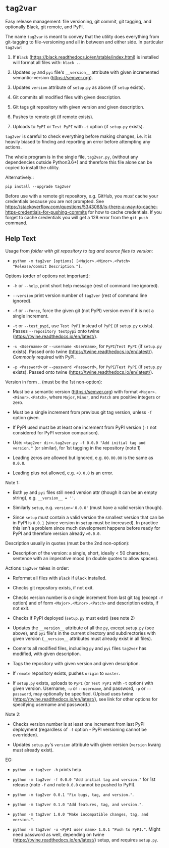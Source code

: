 ``tag2var``
===========

Easy release management: file versioning, git commit, git tagging, and  optionally 
Black, git remote, and PyPI. 

The name ``tag2var`` is meant to convey that the utility does everything from 
git-tagging to file-versioning and all in between and either side. In particular
``tag2var``:

  1. If ```Black``` (https://black.readthedocs.io/en/stable/index.html)
     is installed will format all files with: ``black .``.

  2. Updates ``py`` and ``pyi`` file's ``__version__`` attribute with given incremented 
     semantic-version (<https://semver.org>).

  3. Updates ``version`` attribute of ``setup.py`` as above (if ``setup`` exists).

  4. Git commits all modified files with given description.

  5. Git tags git repository with given version and given description.

  6. Pushes to remote git (if remote exists).

  7. Uploads to ``PyPI`` or ``Test PyPI`` with ``-t`` option (if ``setup.py`` exists).

``tag2ver`` is careful to check everything before making changes, i.e. it is heavily
biased to finding and reporting an error before attempting any actions.

The whole program is in the single file, ``tag2var.py``, (without any dependencies outside 
Python3.6+) and therefore this file alone can be copied to install the utility. 

Alternatively::

    pip install --upgrade tag2ver

Before use with a remote git repository, e.g. GitHub, you *must* cache your credentials 
because you are not prompted.
See 
https://stackoverflow.com/questions/5343068/is-there-a-way-to-cache-https-credentials-for-pushing-commits
for how to cache credentials.
If you forget to cache credentials you will get a 128 error from the `git push` command.

Help Text
---------

Usage from *folder with git repository to tag and source files to version*:

  *  ``python -m tag2ver [options] [<Major>.<Minor>.<Patch> "Release/commit Description."]``.

Options (order of options not important):

  * ``-h`` or ``--help``, print short help message (rest of command line ignored).

  * ``--version`` print version number of ``tag2ver`` (rest of command line ignored).

  * ``-f`` or ``--force``, force the given git (not PyPI) version even if it is not a single 
    increment.

  * ``-t`` or ``--test_pypi``, use ``Test PyPI`` instead of ``PyPI`` (if ``setup.py`` exists).
    Passes ``--repository testpypi`` onto twine (<https://twine.readthedocs.io/en/latest/>).

  * ``-u <Username>`` or ``--username <Username>``, for ``PyPI``/``Test PyPI`` (if ``setup.py`` exists).
    Passed onto twine (<https://twine.readthedocs.io/en/latest/>). *Commonly* required with PyPI.

  * ``-p <Password>`` or ``--password <Password>``, for ``PyPI``/``Test PyPI`` (if ``setup.py`` exists).
    Passed onto twine (<https://twine.readthedocs.io/en/latest/>).

Version in form <Major>.<Minor>.<Patch> (must be the 1st non-option):

  * Must be a semantic version (<https://semver.org>) with format ``<Major>.<Minor>.<Patch>``,
    where ``Major``, ``Minor``, and ``Patch`` are positive integers or zero.

  * Must be a single increment from previous git tag version, unless ``-f`` option given.

  * If PyPI used must be at least one increment from PyPI version 
    (``-f`` not considered for PyPI version comparison).

  * Use: ``<tag2ver dir>.tag2ver.py -f 0.0.0 "Add initial tag and version."`` 
    (or similar), for 1st tagging in the repository (note 1)

  * Leading zeros are allowed but ignored, e.g. ``00.00.00`` is the same as ``0.0.0``.

  * Leading plus not allowed, e.g. ``+0.0.0`` is an error.

Note 1:

  * Both ``py`` and ``pyi`` files still need version attr (though it can be an empty string), 
    e.g. ``__version__ = ''``.

  * Similarly ``setup``, e.g. ``version='0.0.0'`` (must have a valid version though).

  * Since ``setup`` must contain a valid version the smallest version that can be in PyPI
    is ``0.0.1`` (since version in ``setup`` must be increased). In practice this isn't a 
    problem since much development happens before ready for PyPI and therefore version 
    already ``>0.0.0``.

Description usually in quotes (must be the 2nd non-option):

  * Description of the version: a single, short, ideally < 50 characters, sentence with 
    an imperative mood (in double quotes to allow spaces).

Actions ``tag2ver`` takes in order:

  * Reformat all files with ``Black`` if ``Black`` installed.

  * Checks git repository exists, if not exit.

  * Checks version number is *a* single increment from last git tag (except ``-f`` option) 
    and of form ``<Major>.<Minor>.<Patch>`` and description exists, if not exit.

  * Checks if PyPI deployed (``setup.py`` must exist) (see note 2)

  * Updates the ``__version__`` attribute of all the ``py``, except ``setup.py`` (see above), 
    and ``pyi`` file's in the 
    current directory and subdirectories with given version 
    (``__version__`` attributes must already exist in all files).

  * Commits all modified files, including ``py`` and ``pyi`` files ``tag2ver`` has modified, 
    with given description.

  * Tags the repository with given version and given description.

  * If ``remote`` repository exists, pushes ``origin`` to ``master``.

  * If ``setup.py`` exists, uploads to ``PyPI`` (or ``Test PyPI`` with ``-t`` option) with given 
    version. 
    Username, ``-u`` or ``--username``, and password, ``-p`` or ``--password``, 
    may optionally be specified.
    (Upload uses twine (<https://twine.readthedocs.io/en/latest/>), 
    see link for other options for specifying username and password.)

Note 2:

  * Checks version number is at least one increment from last PyPI deployment 
    (regardless of ``-f`` option - PyPI versioning cannot be overridden).

  * Updates ``setup.py``'s ``version`` attribute with given version 
    (``version`` kwarg must already exist).

EG:

  * ``python -m tag2ver -h`` prints help.

  * ``python -m tag2ver -f 0.0.0 "Add initial tag and version."`` 
    for 1st release (note ``-f`` and note ``0.0.0`` cannot be pushed to PyPI).

  * ``python -m tag2ver 0.0.1 "Fix bugs, tag, and version."``.

  * ``python -m tag2ver 0.1.0 "Add features, tag, and version."``.

  * ``python -m tag2ver 1.0.0 "Make incompatible changes, tag, and version."``.

  * ``python -m tag2ver -u <PyPI user name> 1.0.1 "Push to PyPI."``. 
    Might need password as well, depending on twine
    (https://twine.readthedocs.io/en/latest/) setup, and requires ``setup.py``.

